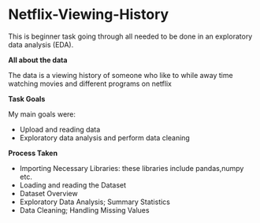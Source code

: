# Netflix-Viewing-History

This is beginner task going through all needed to be done in an exploratory data analysis (EDA).

**All about the data**

The data is a viewing history of someone who like to while away time watching movies and different programs on netflix

**Task Goals**

My main goals were:
- Upload and reading data
- Exploratory data analysis and perform data cleaning 

**Process Taken**

- Importing Necessary Libraries: these libraries include pandas,numpy etc.
- Loading and reading the Dataset
- Dataset Overview
- Exploratory Data Analysis; Summary Statistics
- Data Cleaning; Handling Missing Values

